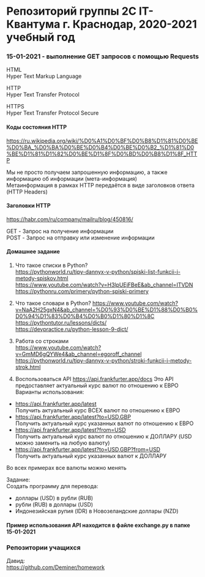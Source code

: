 # Репозиторий группы 2С IT-Квантума г. Краснодар, 2020-2021 учебный год

### 15-01-2021 - выполнение GET запросов с помощью Requests
HTML  
Hyper Text Markup Language  

HTTP  
Hyper Text Transfer Protocol  

HTTPS  
Hyper Text Transfer Protocol Secure  

#### Коды состояния HTTP  
https://ru.wikipedia.org/wiki/%D0%A1%D0%BF%D0%B8%D1%81%D0%BE%D0%BA_%D0%BA%D0%BE%D0%B4%D0%BE%D0%B2_%D1%81%D0%BE%D1%81%D1%82%D0%BE%D1%8F%D0%BD%D0%B8%D1%8F_HTTP  

Мы не просто получаем запрошенную информацию, а также информацию об информации (мета-информация)  
Метаинформация в рамках HTTP передаётся в виде заголовков ответа (HTTP Headers)  

#### Заголовки HTTP
https://habr.com/ru/company/mailru/blog/450816/

GET - Запрос на получение информации  
POST - Запрос на отправку или изменение информации  

#### Домашнее задание
1. Что такое списки в Python?  
https://pythonworld.ru/tipy-dannyx-v-python/spiski-list-funkcii-i-metody-spiskov.html  
https://www.youtube.com/watch?v=H3lpUEjFBeE&ab_channel=ITVDN  
https://pythonru.com/primery/python-spiski-primery  

2. Что такое словари в Python?
https://www.youtube.com/watch?v=NaA2H25gxN4&ab_channel=%D0%93%D0%BE%D1%88%D0%B0%D0%94%D1%83%D0%B4%D0%B0%D1%80%D1%8C  
https://pythontutor.ru/lessons/dicts/  
https://devpractice.ru/python-lesson-9-dict/  

3. Работа со строками  
https://www.youtube.com/watch?v=GmMD6gQYWe4&ab_channel=egoroff_channel  
https://pythonworld.ru/tipy-dannyx-v-python/stroki-funkcii-i-metody-strok.html  

4. Воспользоваться API https://api.frankfurter.app/docs
Это API предоставляет актуальный курс валют по отношению к ЕВРО
Варианты использования: 
- https://api.frankfurter.app/latest  
Получить актуальный курс ВСЕХ валют по отношению к ЕВРО  
- https://api.frankfurter.app/latest?to=USD,GBP  
Получить актуальный курс указанных валют по отношению к ЕВРО
- https://api.frankfurter.app/latest?from=USD  
Получить актуальный курс валют по отношению к ДОЛЛАРУ (USD можно заменить на любую валюту)
- https://api.frankfurter.app/latest?to=USD,GBP?from=USD  
Получить актуальный курс указанных валют к ДОЛЛАРУ  

Во всех примерах все валюты можно менять  

Задание:  
Создать программу для перевода:  
- доллары (USD) в рубли (RUB)  
- рубли (RUB) в доллары (USD)  
- Индонезийская рупия (IDR) в Новозеландские доллары (NZD)  

#### Пример использования API находится в файле exchange.py в папке 15-01-2021  



### Репозитории учащихся 

Давид:  
https://github.com/Deminer/homework  


